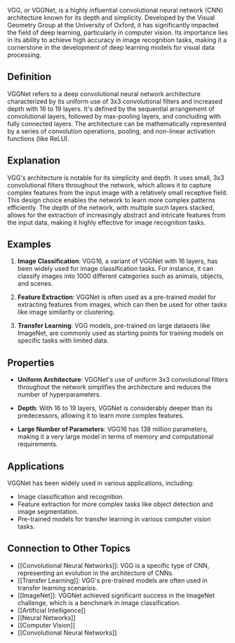 VGG, or VGGNet, is a highly influential convolutional neural network (CNN) architecture known for its depth and simplicity. Developed by the Visual Geometry Group at the University of Oxford, it has significantly impacted the field of deep learning, particularly in computer vision. Its importance lies in its ability to achieve high accuracy in image recognition tasks, making it a cornerstone in the development of deep learning models for visual data processing.

## Definition

VGGNet refers to a deep convolutional neural network architecture characterized by its uniform use of 3x3 convolutional filters and increased depth with 16 to 19 layers. It's defined by the sequential arrangement of convolutional layers, followed by max-pooling layers, and concluding with fully connected layers. The architecture can be mathematically represented by a series of convolution operations, pooling, and non-linear activation functions (like ReLU).

## Explanation

VGG's architecture is notable for its simplicity and depth. It uses small, 3x3 convolutional filters throughout the network, which allows it to capture complex features from the input image with a relatively small receptive field. This design choice enables the network to learn more complex patterns efficiently. The depth of the network, with multiple such layers stacked, allows for the extraction of increasingly abstract and intricate features from the input data, making it highly effective for image recognition tasks.

## Examples

1. **Image Classification**: VGG16, a variant of VGGNet with 16 layers, has been widely used for image classification tasks. For instance, it can classify images into 1000 different categories such as animals, objects, and scenes.
    
2. **Feature Extraction**: VGGNet is often used as a pre-trained model for extracting features from images, which can then be used for other tasks like image similarity or clustering.
    
3. **Transfer Learning**: VGG models, pre-trained on large datasets like ImageNet, are commonly used as starting points for training models on specific tasks with limited data.
    

## Properties

- **Uniform Architecture**: VGGNet's use of uniform 3x3 convolutional filters throughout the network simplifies the architecture and reduces the number of hyperparameters.
    
- **Depth**: With 16 to 19 layers, VGGNet is considerably deeper than its predecessors, allowing it to learn more complex features.
    
- **Large Number of Parameters**: VGG16 has 138 million parameters, making it a very large model in terms of memory and computational requirements.
    

## Applications

VGGNet has been widely used in various applications, including:

- Image classification and recognition.
- Feature extraction for more complex tasks like object detection and image segmentation.
- Pre-trained models for transfer learning in various computer vision tasks.

## Connection to Other Topics

- [[Convolutional Neural Networks]]: VGG is a specific type of CNN, representing an evolution in the architecture of CNNs.
- [[Transfer Learning]]: VGG's pre-trained models are often used in transfer learning scenarios.
- [[ImageNet]]: VGGNet achieved significant success in the ImageNet challenge, which is a benchmark in image classification.
-  [[Artificial Intelligence]]
- [[Neural Networks]]
- [[Computer Vision]]
- [[Convolutional Neural Networks]] 